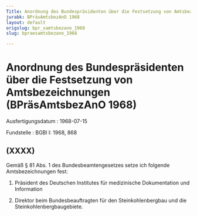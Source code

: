 ```yaml
---
Title: Anordnung des Bundespräsidenten über die Festsetzung von Amtsbezeichnungen
jurabk: BPräsAmtsbezAnO 1968
layout: default
origslug: bpr_samtsbezano_1968
slug: bpraesamtsbezano_1968

---
```


# Anordnung des Bundespräsidenten über die Festsetzung von Amtsbezeichnungen (BPräsAmtsbezAnO 1968)

Ausfertigungsdatum
:   1968-07-15

Fundstelle
:   BGBl I: 1968, 868

## (XXXX)

Gemäß § 81 Abs. 1 des Bundesbeamtengesetzes setze ich folgende
Amtsbezeichnungen fest:

1.  Präsident des Deutschen Institutes für medizinische Dokumentation und
    Information


2.  Direktor beim Bundesbeauftragten für den Steinkohlenbergbau und die
    Steinkohlenbergbaugebiete.




